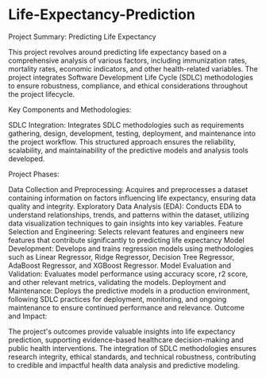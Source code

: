 # Life-Expectancy-Prediction

Project Summary: Predicting Life Expectancy

This project revolves around predicting life expectancy based on a comprehensive analysis of various factors, including immunization rates, mortality rates, economic indicators, and other health-related variables. The project integrates Software Development Life Cycle (SDLC) methodologies to ensure robustness, compliance, and ethical considerations throughout the project lifecycle.

Key Components and Methodologies:

SDLC Integration: Integrates SDLC methodologies such as requirements gathering, design, development, testing, deployment, and maintenance into the project workflow. This structured approach ensures the reliability, scalability, and maintainability of the predictive models and analysis tools developed.

Project Phases:

Data Collection and Preprocessing: Acquires and preprocesses a dataset containing information on factors influencing life expectancy, ensuring data quality and integrity.
Exploratory Data Analysis (EDA): Conducts EDA to understand relationships, trends, and patterns within the dataset, utilizing data visualization techniques to gain insights into key variables.
Feature Selection and Engineering: Selects relevant features and engineers new features that contribute significantly to predicting life expectancy
Model Development: Develops and trains regression models using methodologies such as Linear Regressor, Ridge Regressor, Decision Tree Regressor, AdaBoost Regressor, and XGBoost Regressor.
Model Evaluation and Validation: Evaluates model performance using accuracy score, r2 score, and other relevant metrics, validating the models.
Deployment and Maintenance: Deploys the predictive models in a production environment, following SDLC practices for deployment, monitoring, and ongoing maintenance to ensure continued performance and relevance.
Outcome and Impact:

The project's outcomes provide valuable insights into life expectancy prediction, supporting evidence-based healthcare decision-making and public health interventions. The integration of SDLC methodologies ensures research integrity, ethical standards, and technical robustness, contributing to credible and impactful health data analysis and predictive modeling.
